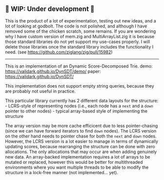 ## :construction: WIP: Under development :construction:

This is the product of a lot of experimentation, testing out new ideas, and a lot of looking at godbolt. The code is not polished, and although I have removed some of the chicken scratch, some remains. If you are wondering why I have custom version of mem.zig and MultiArrayList.zig it is because those standard libraries do not yet support my use-cases properly. I will delete those libraries once the standard library includes the functionality I need. (see https://github.com/ziglang/zig/pull/15982)

---

This is an implementation of an Dynamic Score-Decomposed Trie.
demo: https://validark.github.io/DynSDT/demo/
paper: https://validark.github.io/DynSDT/

This implementation does not support empty string queries, because they are probably not useful in practice.

This particular library currently has 2 different data layouts for the structure:
	- LCRS-style of representing nodes (i.e., each node has a `next` and a `down` pointer to other nodes)
	- typical array-based style of implementing the structure

The array version may be more cache efficicent due to less pointer-chasing (since we can have forward iterators to find `down` nodes). The LCRS version on the other hand needs to pointer chase for both the `next` and `down` nodes. However, the LCRS version is a lot easier to manage in terms of dynamically updating scores, because rearranging the structure can be done with zero allocations. The only allocations that may occur are when adding genuinely new data. An array-backed implementation requires a lot of arrays to be mutated or replaced, however this would be better for multithreaded environments where you want multiple threads to be able to modify the structure in a lock-free manner (not implemented... yet).

<!-- The disadvantage is that this structure would probably be less than ideal if it was to be shared in a
multi-threaded setting. The best option in that setting might be to use multiple structures, or
consider using a lock-free implementation that relies on arrays of nodes, such that the bottommost-
changed array and its parents up to the root can be copied and then the root pointer can be updated
atomically to the new copy, or the work can be repeated if another thread updated the structure first.
I suppose one _could_ dream up a similar scheme with the LCRS linked-lists, but that would be pretty crazy. -->
